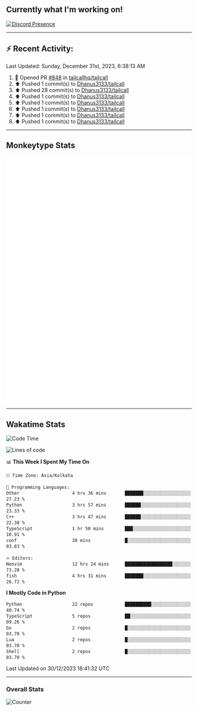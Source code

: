 ## Currently what I'm working on!
[![Discord Presence](https://lanyard.cnrad.dev/api/534981034400284712)](https://discord.com/users/534981034400284712)

---

## :zap: Recent Activity:
<!--RECENT_ACTIVITY:last_update-->
Last Updated: Sunday, December 31st, 2023, 6:38:13 AM
<!--RECENT_ACTIVITY:last_update_end-->
<!--RECENT_ACTIVITY:start-->
1. 💪 Opened PR [#848](https://github.com/tailcallhq/tailcall/pull/848) in [tailcallhq/tailcall](https://github.com/tailcallhq/tailcall)<br>
2. ⬆️ Pushed 1 commit(s) to [Dhanus3133/tailcall](https://github.com/Dhanus3133/tailcall)<br>
3. ⬆️ Pushed 28 commit(s) to [Dhanus3133/tailcall](https://github.com/Dhanus3133/tailcall)<br>
4. ⬆️ Pushed 1 commit(s) to [Dhanus3133/tailcall](https://github.com/Dhanus3133/tailcall)<br>
5. ⬆️ Pushed 1 commit(s) to [Dhanus3133/tailcall](https://github.com/Dhanus3133/tailcall)<br>
6. ⬆️ Pushed 1 commit(s) to [Dhanus3133/tailcall](https://github.com/Dhanus3133/tailcall)<br>
7. ⬆️ Pushed 1 commit(s) to [Dhanus3133/tailcall](https://github.com/Dhanus3133/tailcall)<br>
8. ⬆️ Pushed 1 commit(s) to [Dhanus3133/tailcall](https://github.com/Dhanus3133/tailcall)<br>
<!--RECENT_ACTIVITY:end-->

---

## Monkeytype Stats
<a href="https://monkeytype.com/profile/dhanus">
  <img src="https://raw.githubusercontent.com/Dhanus3133/Dhanus3133/monkeytype/monkeytype-pb.svg" alt="Monkeytype Profile" />
</a>

---

## Wakatime Stats
<!--START_SECTION:waka-->
![Code Time](http://img.shields.io/badge/Code%20Time-1%2C511%20hrs%2033%20mins-blue)

![Lines of code](https://img.shields.io/badge/From%20Hello%20World%20I%27ve%20Written-4.8%20million%20lines%20of%20code-blue)

📊 **This Week I Spent My Time On** 

```text
🕑︎ Time Zone: Asia/Kolkata

💬 Programming Languages: 
Other                    4 hrs 36 mins       ███████░░░░░░░░░░░░░░░░░░   27.23 % 
Python                   3 hrs 57 mins       ██████░░░░░░░░░░░░░░░░░░░   23.33 % 
C++                      3 hrs 47 mins       ██████░░░░░░░░░░░░░░░░░░░   22.38 % 
TypeScript               1 hr 50 mins        ███░░░░░░░░░░░░░░░░░░░░░░   10.91 % 
conf                     38 mins             █░░░░░░░░░░░░░░░░░░░░░░░░   03.83 % 

🔥 Editors: 
Neovim                   12 hrs 24 mins      ██████████████████░░░░░░░   73.28 % 
fish                     4 hrs 31 mins       ███████░░░░░░░░░░░░░░░░░░   26.72 % 
```

**I Mostly Code in Python** 

```text
Python                   22 repos            ██████████░░░░░░░░░░░░░░░   40.74 % 
TypeScript               5 repos             ██░░░░░░░░░░░░░░░░░░░░░░░   09.26 % 
Go                       2 repos             █░░░░░░░░░░░░░░░░░░░░░░░░   03.70 % 
Lua                      2 repos             █░░░░░░░░░░░░░░░░░░░░░░░░   03.70 % 
Shell                    2 repos             █░░░░░░░░░░░░░░░░░░░░░░░░   03.70 % 
```




 Last Updated on 30/12/2023 18:41:32 UTC
<!--END_SECTION:waka-->
---

### Overall Stats

<img src="https://moe-counter.glitch.me/get/@Dhanus3133?theme=asoul" alt="Counter" />

